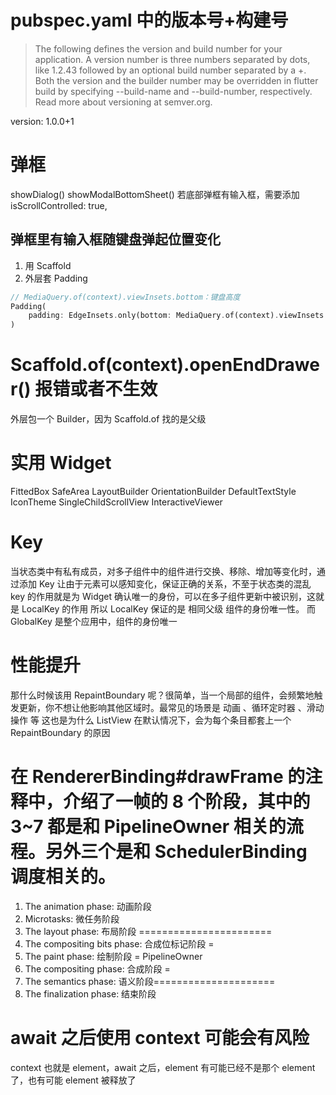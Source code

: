# pubspec.yaml 中的版本号+构建号
> The following defines the version and build number for your application. A version number is three numbers separated by dots, like 1.2.43 followed by an optional build number separated by a +. Both the version and the builder number may be overridden in flutter build by specifying --build-name and --build-number, respectively. Read more about versioning at semver.org.

version: 1.0.0+1

# 弹框
showDialog()
showModalBottomSheet() 若底部弹框有输入框，需要添加 isScrollControlled: true,

 
## 弹框里有输入框随键盘弹起位置变化
1. 用 Scaffold
2. 外层套 Padding
```dart
// MediaQuery.of(context).viewInsets.bottom：键盘高度
Padding(
    padding: EdgeInsets.only(bottom: MediaQuery.of(context).viewInsets.bottom),
)
```

# Scaffold.of(context).openEndDrawer() 报错或者不生效
外层包一个 Builder，因为 Scaffold.of 找的是父级

# 实用 Widget
FittedBox
SafeArea
LayoutBuilder
OrientationBuilder
DefaultTextStyle
IconTheme
SingleChildScrollView
InteractiveViewer

# Key
当状态类中有私有成员，对多子组件中的组件进行交换、移除、增加等变化时，通过添加 Key 让由于元素可以感知变化，保证正确的关系，不至于状态类的混乱
key 的作用就是为 Widget 确认唯一的身份，可以在多子组件更新中被识别，这就是 LocalKey 的作用
所以 LocalKey 保证的是 相同父级 组件的身份唯一性。
而 GlobalKey 是整个应用中，组件的身份唯一

# 性能提升
那什么时候该用 RepaintBoundary 呢？很简单，当一个局部的组件，会频繁地触发更新，你不想让他影响其他区域时。最常见的场景是 动画 、循环定时器 、滑动操作 等
这也是为什么 ListView 在默认情况下，会为每个条目都套上一个 RepaintBoundary 的原因

# 在 RendererBinding#drawFrame 的注释中，介绍了一帧的 8 个阶段，其中的 3~7 都是和 PipelineOwner 相关的流程。另外三个是和 SchedulerBinding 调度相关的。

1. The animation phase: 动画阶段
2. Microtasks: 微任务阶段
3. The layout phase: 布局阶段 =======================
4. The compositing bits phase: 合成位标记阶段        =
5. The paint phase: 绘制阶段                        = PipelineOwner
6. The compositing phase: 合成阶段                  =
7. The semantics phase: 语义阶段=====================
8. The finalization phase: 结束阶段 

# await 之后使用 context 可能会有风险
context 也就是 element，await 之后，element 有可能已经不是那个 element 了，也有可能 element 被释放了

